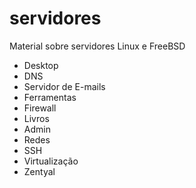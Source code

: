 # servidores
Material sobre servidores Linux e FreeBSD

- Desktop
- DNS
- Servidor de E-mails
- Ferramentas
- Firewall
- Livros
- Admin
- Redes
- SSH
- Virtualização
- Zentyal

